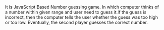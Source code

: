 It is JavaScript Based Number guessing game. In which computer thinks of a number within given range and user need to guess it.If the guess is incorrect, then the computer tells the user whether the guess was too high or too low. Eventually, the second player guesses the correct number.
